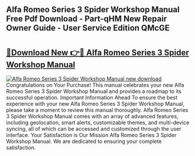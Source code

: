 ## Alfa Romeo Series 3 Spider Workshop Manual Free Pdf Download - Part-qHM New Repair Owner Guide - User Service Edition QMcGE

# <h2><a href="http://bc60898.oget.top/?id=Alfa+Romeo+Series+3+Spider+Workshop+Manual">🔗Download New 👉🔴 Alfa Romeo Series 3 Spider Workshop Manual</a></h2>

[![Alfa Romeo Series 3 Spider Workshop Manual new download](https://i.imgur.com/5g1atiW.png)](http://bc60898.oget.top/?id=Alfa+Romeo+Series+3+Spider+Workshop+Manual)
Congratulations on Your Purchase! This manual celebrates your new Alfa Romeo Series 3 Spider Workshop Manual and provides a roadmap to its successful operation. Important Information Ahead To ensure the best experience with your new Alfa Romeo Series 3 Spider Workshop Manual, please take a moment to review this manual thoroughly. Alfa Romeo Series 3 Spider Workshop Manual comes with an array of advanced features, including geolocation, smart alerts, customizable themes, and multi-device syncing, all of which can be accessed and customized through the user interface. Your Satisfaction is Our Mission Alfa Romeo Series 3 Spider Workshop Manual. We are dedicated to ensuring your complete satisfaction.
